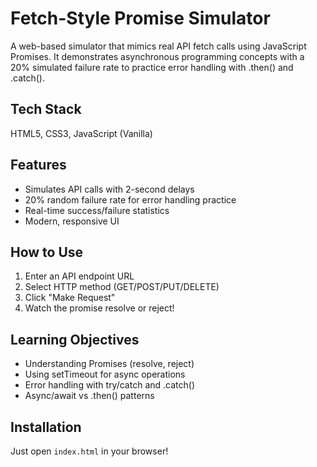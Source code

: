 # Fetch-Style Promise Simulator

A web-based simulator that mimics real API fetch calls using JavaScript Promises. It demonstrates asynchronous programming concepts with a 20% simulated failure rate to practice error handling with .then() and .catch().

## Tech Stack

HTML5, CSS3, JavaScript (Vanilla)

## Features

- Simulates API calls with 2-second delays
- 20% random failure rate for error handling practice
- Real-time success/failure statistics
- Modern, responsive UI

## How to Use

1. Enter an API endpoint URL
2. Select HTTP method (GET/POST/PUT/DELETE)
3. Click "Make Request"
4. Watch the promise resolve or reject!

## Learning Objectives

- Understanding Promises (resolve, reject)
- Using setTimeout for async operations
- Error handling with try/catch and .catch()
- Async/await vs .then() patterns

## Installation

Just open `index.html` in your browser!
